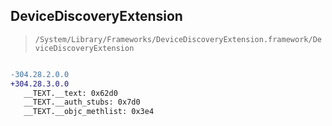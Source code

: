 ## DeviceDiscoveryExtension

> `/System/Library/Frameworks/DeviceDiscoveryExtension.framework/DeviceDiscoveryExtension`

```diff

-304.28.2.0.0
+304.28.3.0.0
   __TEXT.__text: 0x62d0
   __TEXT.__auth_stubs: 0x7d0
   __TEXT.__objc_methlist: 0x3e4

```
